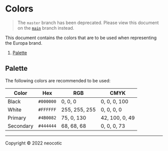 # Colors

> The `master` branch has been deprecated. Please view this document on the [`main`](https://github.com/neocotic/europa-branding/tree/main/docs/colors.md) branch instead.

This document contains the colors that are to be used when representing the Europa brand.

1. [Palette](https://github.com/neocotic/europa-branding/tree/master/docs/colors.md#palette)

## Palette

The following colors are recommended to be used:

| Color | Hex | RGB | CMYK |
| ----- | --- | --- | ---- |
| Black | `#000000` | 0, 0, 0 | 0, 0, 0, 100 |
| White | `#FFFFFF` | 255, 255, 255 | 0, 0, 0, 0 |
| Primary | `#4B0082` | 75, 0, 130 | 42, 100, 0, 49 |
| Secondary | `#444444` | 68, 68, 68 | 0, 0, 0, 73 |

---

Copyright © 2022 neocotic
